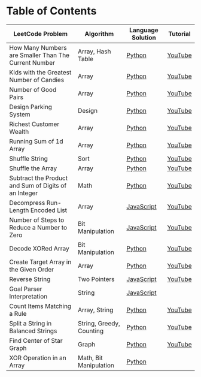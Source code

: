 # Table of Contents

|  LeetCode Problem | Algorithm | Language Solution | Tutorial | 
|---|---|---|---|
| How Many Numbers are Smaller Than The Current Number | Array, Hash Table  | [Python](https://github.com/gbrough/LeetCode/blob/main/Python/How%20Many%20Numbers%20are%20Smaller%20Than%20The%20Current%20Number.py) | [YouTube](https://www.youtube.com/watch?v=yajqqld8Svc&t=25s&ab_channel=KnowledgeMavens)| 
| Kids with the Greatest Number of Candies | Array | [Python](https://github.com/gbrough/LeetCode/blob/main/Python/Kids%20with%20the%20Greatest%20Number%20of%20Candies.py) | [YouTube](https://www.youtube.com/watch?v=mCryCfYdTP4)| 
| Number of Good Pairs | Array | [Python](https://github.com/gbrough/LeetCode/blob/main/Python/Number%20of%20Good%20Pairs.py)|[YouTube](https://www.youtube.com/watch?v=Hgrx3E_99zk&t=184s)|
| Design Parking System| Design |[Python](https://github.com/gbrough/LeetCode/blob/main/Python/Design%20Parking%20System.py)| [YouTube](https://www.youtube.com/watch?v=7Y2M1IkXtk8&t=441s&ab_channel=KnowledgeMavens)|
| Richest Customer Wealth | Array | [Python](https://github.com/gbrough/LeetCode/blob/main/Python/Richest%20Customer%20Wealth.py)| [YouTube](https://www.youtube.com/watch?v=1PdfTbSTDXc&t=11s)|
| Running Sum of 1d Array | Array | [Python](https://github.com/gbrough/LeetCode/blob/main/Python/Running%20Sum%20of%201d%20Array.py)| [YouTube](https://www.youtube.com/watch?v=mrVelRxywiM)|
| Shuffle String | Sort | [Python](https://github.com/gbrough/LeetCode/blob/main/Python/Shuffle%20String.py)| [YouTube](https://www.youtube.com/watch?v=dhLMcrfD-BE&t=1s)|
| Shuffle the Array| Array | [Python](https://github.com/gbrough/LeetCode/blob/main/Python/Shuffle%20the%20Array.py)|[YouTube](https://www.youtube.com/watch?v=iIHmoetKeKc)|
| Subtract the Product and Sum of Digits of an Integer| Math | [Python](https://github.com/gbrough/LeetCode/blob/main/Python/Subtract%20the%20Product%20and%20Sum%20of%20Digits%20of%20an%20Integer.py)|[YouTube](https://www.youtube.com/watch?v=VQowjRjtMZM&t=16s)|
| Decompress Run-Length Encoded List| Array | [JavaScript](https://github.com/gbrough/LeetCode/blob/main/JavaScript/Decompress%20Run-Length%20Encoded%20List.js)|[YouTube](https://www.youtube.com/watch?v=LtzzpN687F8)|
| Number of Steps to Reduce a Number to Zero| Bit Manipulation |[JavaScript](https://github.com/gbrough/LeetCode/blob/main/JavaScript/Number%20of%20Steps%20to%20Reduce%20a%20Number%20to%20Zero.js)|[YouTube](https://www.youtube.com/watch?v=jK4FStkuJ5A)|
| Decode XORed Array| Bit Manipulation | [Python](https://github.com/gbrough/LeetCode/blob/main/Python/Decode%20XORed%20Array.py)|[YouTube](https://www.youtube.com/watch?v=FZBkXnDxCLg)
| Create Target Array in the Given Order| Array | [Python](https://github.com/gbrough/LeetCode/blob/main/Python/Create%20Target%20Array%20in%20the%20Given%20Order.py)|[YouTube](https://youtu.be/Hlfs4StVd-o)
| Reverse String| Two Pointers |[JavaScript](https://github.com/gbrough/LeetCode/blob/main/JavaScript/Reverse%20String.js)|[YouTube](https://youtu.be/NYKo0ETz3q8)
| Goal Parser Interpretation| String |[JavaScript](https://github.com/gbrough/LeetCode/blob/main/JavaScript/Goal%20Parser%20Interpretation.js)| |
 Count Items Matching a Rule | Array, String  | [Python](https://github.com/gbrough/LeetCode/blob/main/Python/Count%20Items%20Matching%20a%20Rule.py) |[YouTube](https://www.youtube.com/watch?v=C0OTqaCKazI&ab_channel=KnowledgeMavens) | 
  Split a String in Balanced Strings | String, Greedy, Counting  | [Python](https://github.com/gbrough/LeetCode/blob/main/Python/Split%20a%20String%20in%20Balanced%20Strings.py) |[YouTube](https://www.youtube.com/watch?v=_LZx_Kq2dGA&ab_channel=KnowledgeMavens) | 
  Find Center of Star Graph | Graph  | [Python](https://github.com/gbrough/LeetCode/blob/main/Python/Find%20Center%20of%20Star%20Graph.py) | [YouTube](https://www.youtube.com/watch?v=7PEqe4CrIo8&t=155s&ab_channel=KnowledgeMavens) | 
  XOR Operation in an Array | Math, Bit Manipulation  | [Python](https://github.com/gbrough/LeetCode/blob/main/Python/XOR%20Operation%20in%20an%20Array.py) |  | 

